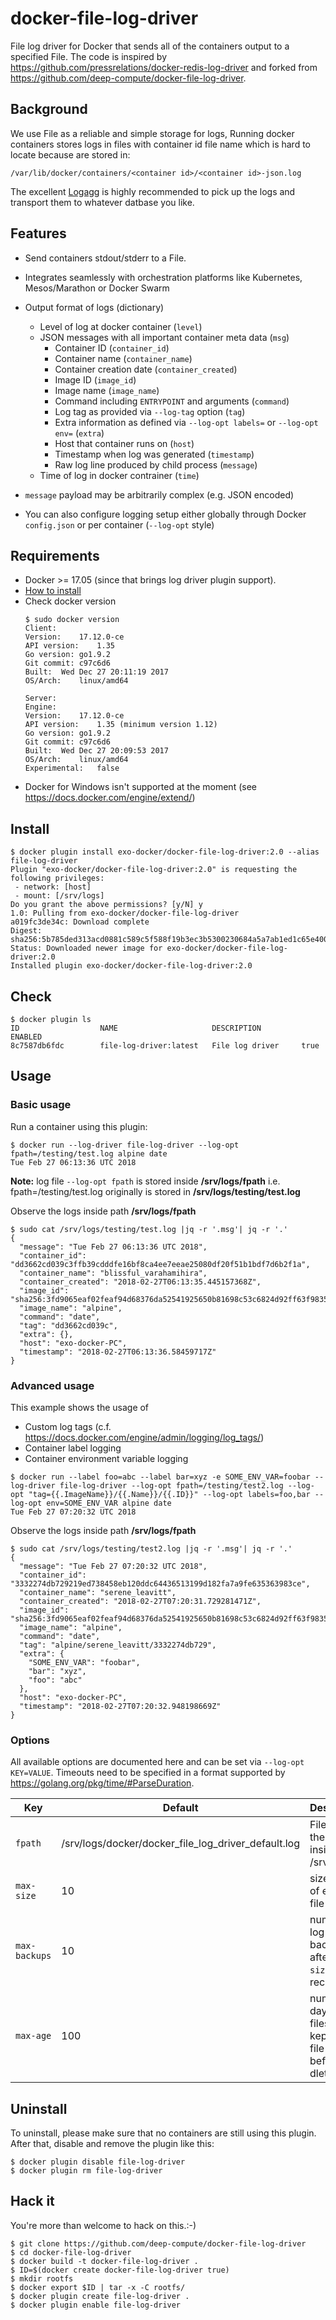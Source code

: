 # docker-file-log-driver

File log driver for Docker that sends all of the containers output to a specified File. The code is inspired by https://github.com/pressrelations/docker-redis-log-driver and forked from https://github.com/deep-compute/docker-file-log-driver.

## Background

We use File as a reliable and simple storage for logs, Running docker containers stores logs in files with container id file name which is hard to locate because are stored in: 
```
/var/lib/docker/containers/<container id>/<container id>-json.log
```

The excellent [Logagg](https://github.com/deep-compute/logagg) is highly recommended to pick up the logs and transport them to whatever datbase you like.

## Features

* Send containers stdout/stderr to a File.
* Integrates seamlessly with orchestration platforms like Kubernetes, Mesos/Marathon or Docker Swarm

* Output format of logs (dictionary)
  * Level of log at docker container (`level`)
  * JSON messages with all important container meta data (`msg`)
    * Container ID (`container_id`)
    * Container name (`container_name`)
    * Container creation date (`container_created`)
    * Image ID (`image_id`)
    * Image name (`image_name`)
    * Command including `ENTRYPOINT` and arguments (`command`)
    * Log tag as provided via `--log-tag` option (`tag`)
    * Extra information as defined via `--log-opt labels=` or `--log-opt env=` (`extra`)
    * Host that container runs on (`host`)
    * Timestamp when log was generated (`timestamp`)
    * Raw log line produced by child process (`message`)
  * Time of log in docker contrainer (`time`)


* `message` payload may be arbitrarily complex (e.g. JSON encoded)
* You can also configure logging setup either globally through Docker `config.json` or per container (`--log-opt` style)

## Requirements

* Docker >= 17.05 (since that brings log driver plugin support).
* [How to install](https://docs.docker.com/install/linux/docker-ce/ubuntu/#install-docker-ce-1)
* Check docker version
    ```
    $ sudo docker version
    Client:
    Version:	17.12.0-ce
    API version:	1.35
    Go version:	go1.9.2
    Git commit:	c97c6d6
    Built:	Wed Dec 27 20:11:19 2017
    OS/Arch:	linux/amd64

    Server:
    Engine:
    Version:	17.12.0-ce
    API version:	1.35 (minimum version 1.12)
    Go version:	go1.9.2
    Git commit:	c97c6d6
    Built:	Wed Dec 27 20:09:53 2017
    OS/Arch:	linux/amd64
    Experimental:	false
    ```
* Docker for Windows isn't supported at the moment (see https://docs.docker.com/engine/extend/)

## Install

```
$ docker plugin install exo-docker/docker-file-log-driver:2.0 --alias file-log-driver
Plugin "exo-docker/docker-file-log-driver:2.0" is requesting the following privileges:
 - network: [host]
 - mount: [/srv/logs]
Do you grant the above permissions? [y/N] y
1.0: Pulling from exo-docker/docker-file-log-driver
a019fc3de34c: Download complete 
Digest: sha256:5b785ded313acd0881c589c5f588f19b3ec3b5300230684a5a7ab1ed1c65e400
Status: Downloaded newer image for exo-docker/docker-file-log-driver:2.0
Installed plugin exo-docker/docker-file-log-driver:2.0
```
## Check
```
$ docker plugin ls
ID                  NAME                     DESCRIPTION         ENABLED
8c7587db6fdc        file-log-driver:latest   File log driver     true

```

## Usage

### Basic usage

Run a container using this plugin:

```
$ docker run --log-driver file-log-driver --log-opt fpath=/testing/test.log alpine date
Tue Feb 27 06:13:36 UTC 2018
```
**Note:** log file `--log-opt fpath` is stored inside **/srv/logs/fpath**
i.e. fpath=/testing/test.log originally is stored in **/srv/logs/testing/test.log**

Observe the logs inside path **/srv/logs/fpath**

```
$ sudo cat /srv/logs/testing/test.log |jq -r '.msg'| jq -r '.'
{
  "message": "Tue Feb 27 06:13:36 UTC 2018",
  "container_id": "dd3662cd039c3ffb39cdddfe16bf8ca4ee7eeae25080df20f51b1bdf7d6b2f1a",
  "container_name": "blissful_varahamihira",
  "container_created": "2018-02-27T06:13:35.445157368Z",
  "image_id": "sha256:3fd9065eaf02feaf94d68376da52541925650b81698c53c6824d92ff63f98353",
  "image_name": "alpine",
  "command": "date",
  "tag": "dd3662cd039c",
  "extra": {},
  "host": "exo-docker-PC",
  "timestamp": "2018-02-27T06:13:36.58459717Z"
}
```

### Advanced usage

This example shows the usage of

* Custom log tags (c.f. https://docs.docker.com/engine/admin/logging/log_tags/)
* Container label logging
* Container environment variable logging

```
$ docker run --label foo=abc --label bar=xyz -e SOME_ENV_VAR=foobar --log-driver file-log-driver --log-opt fpath=/testing/test2.log --log-opt "tag={{.ImageName}}/{{.Name}}/{{.ID}}" --log-opt labels=foo,bar --log-opt env=SOME_ENV_VAR alpine date
Tue Feb 27 07:20:32 UTC 2018
```

Observe the logs inside path **/srv/logs/fpath**

```
$ sudo cat /srv/logs/testing/test2.log |jq -r '.msg'| jq -r '.'
{
  "message": "Tue Feb 27 07:20:32 UTC 2018",
  "container_id": "3332274db729219ed738458eb120ddc64436513199d182fa7a9fe635363983ce",
  "container_name": "serene_leavitt",
  "container_created": "2018-02-27T07:20:31.729281471Z",
  "image_id": "sha256:3fd9065eaf02feaf94d68376da52541925650b81698c53c6824d92ff63f98353",
  "image_name": "alpine",
  "command": "date",
  "tag": "alpine/serene_leavitt/3332274db729",
  "extra": {
    "SOME_ENV_VAR": "foobar",
    "bar": "xyz",
    "foo": "abc"
  },
  "host": "exo-docker-PC",
  "timestamp": "2018-02-27T07:20:32.948198669Z"
}
```

### Options

All available options are documented here and can be set via `--log-opt KEY=VALUE`. Timeouts need to be specified in a format supported by https://golang.org/pkg/time/#ParseDuration.

|Key|Default|Description|
|---|---|---|
|`fpath`|/srv/logs/docker/docker_file_log_driver_default.log|File path of the log file inside /srv/logs|
|`max-size`|10|size in mb of each log file|
|`max-backups`|10|number of log file backups after `max-size` is reched|
|`max-age`|100|number of days log files are kept in the file system before dleting|

## Uninstall

To uninstall, please make sure that no containers are still using this plugin. After that, disable and remove the plugin like this:

```
$ docker plugin disable file-log-driver
$ docker plugin rm file-log-driver
```

## Hack it

You're more than welcome to hack on this.:-)

```
$ git clone https://github.com/deep-compute/docker-file-log-driver
$ cd docker-file-log-driver
$ docker build -t docker-file-log-driver .
$ ID=$(docker create docker-file-log-driver true)
$ mkdir rootfs
$ docker export $ID | tar -x -C rootfs/
$ docker plugin create file-log-driver .
$ docker plugin enable file-log-driver
```

